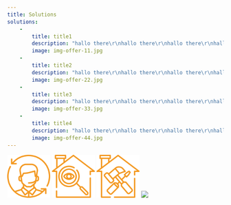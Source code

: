 ```yaml
---
title: Solutions
solutions:
    -
        title: title1
        description: "hallo there\r\nhallo there\r\nhallo there\r\nhallo there"
        image: img-offer-11.jpg
    -
        title: title2
        description: "hallo there\r\nhallo there\r\nhallo there\r\nhallo there\r\nhallo there"
        image: img-offer-22.jpg
    -
        title: title3
        description: "hallo there\r\nhallo there\r\nhallo there\r\nhallo there\r\nhallo there"
        image: img-offer-33.jpg
    -
        title: title4
        description: "hallo there\r\nhallo there\r\nhallo there\r\nhallo there\r\nhallo there"
        image: img-offer-44.jpg
---
```


<!-- <img src="/user/pages/01.home/_solutions/icon-council.svg" alt="svg picture" width="200">
<img src="/user/pages/01.home/_solutions/icon-council.svg" alt="svg picture" width="200"> -->
<!-- ![](/images/circles.png?cropResize=100,100)
![](/images/icon-council.svg?cropResize=100,100)
![](/images/logo.svg?cropResize=300,300)  -->
<img src="/user/pages/01.home/_solutions/icon-council.svg" alt="svg picture" width="100">
<img src="/user/pages/01.home/_solutions/icon-inspection.svg" alt="svg picture" width="100">
<img src="/user/pages/01.home/_solutions/icon-service.svg" alt="svg picture" width="100">
<img src="/user/pages/03.services/_solutions/img-offer-33.jpg">



